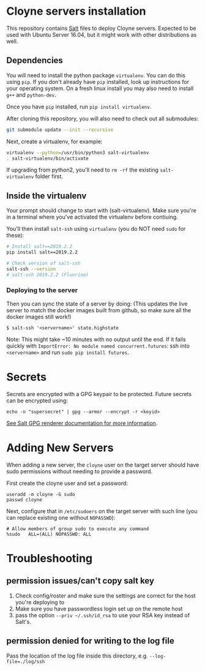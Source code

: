 # Cloyne servers installation

This repository contains [Salt](http://docs.saltstack.com/en/latest/) files to deploy Cloyne servers.
Expected to be used with Ubuntu Server 16.04, but it might work with other distributions as well.

## Dependencies
You will need to install the python package `virtualenv`. You can do this using
`pip`. If you don't already have `pip` installed, look up instructions for your
operating system.
On a fresh linux install you may also need to install `g++` and `python-dev`.


Once you have `pip` installed, run `pip install virtualenv`.

After cloning this repository, you will also need to check out all submodules:
```bash
git submodule update --init --recursive
```

Next, create a virtualenv, for example:
```bash
virtualenv --python=/usr/bin/python3 salt-virtualenv
. salt-virtualenv/bin/activate
```

If upgrading from python2, you'll need to `rm -rf` the existing
`salt-virtualenv` folder first.

## Inside the virtualenv
Your prompt should change to start with (salt-virtualenv). Make sure you're in a
terminal where you've activated the virtualenv before contiuing.

You'll then install `salt-ssh` using `virtualenv` (you do NOT need `sudo` for
these):
```bash
# Install salt==2019.2.2
pip install salt==2019.2.2

# Check version of salt-ssh
salt-ssh --version
# salt-ssh 2019.2.2 (Fluorine)
```

### Deploying to the server
Then you can sync the state of a server by doing:
(This updates the live server to match the docker images built from github, so
make sure all the docker images still work!)

```
$ salt-ssh '<servername>' state.highstate
```
Note: This might take ~10 minutes with no output until the end.
If it fails quickly with `ImportError: No module named concurrent.futures`: ssh
into `<servername>` and run `sudo pip install futures`.

# Secrets
Secrets are encrypted with a GPG keypair to be protected. Future secrets can be encrypted using:

```
echo -n "supersecret" | gpg --armor --encrypt -r <keyid>
```

[See Salt GPG renderer documentation for more information](https://docs.saltstack.com/en/latest/ref/renderers/all/salt.renderers.gpg.html).

# Adding New Servers
When adding a new server, the `cloyne` user on the target server should have sudo permissions without needing to provide a password.

First create the cloyne user and set a password:

``` 
useradd -m cloyne -G sudo
passwd cloyne
```

Next, configure that in `/etc/sudoers` on the target server with such line (you can replace existing
one without `NOPASSWD`):

```
# Allow members of group sudo to execute any command
%sudo   ALL=(ALL) NOPASSWD: ALL
```
# Troubleshooting
## permission issues/can't copy salt key
1. Check config/roster and make sure the settings are correct for the host
   you're deploying to
2. Make sure you have passwordless login set up on the remote host
3. pass the option `--priv ~/.ssh/id_rsa` to use your RSA key instead of Salt's.

## permission denied for writing to the log file
Pass the location of the log file inside this directory, e.g.
`--log-file=./log/ssh`
